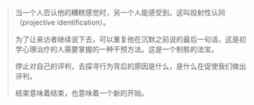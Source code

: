 > 当一个人否认他的糟糕感觉时，另一个人能感受到。这叫投射性认同（projective identification）。
>
> 为了让来访者继续说下去，可以重复他在沉默之前说的最后一句话，这是初学心理治疗的人需要掌握的一种干预方法。这是一个制胜的法宝。
>
> 停止对自己的评判，去探寻行为背后的原因是什么，是什么在促使我们做出评判。
>
> 结束意味着结束，也意味着一个新的开始。

